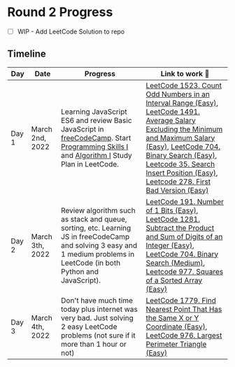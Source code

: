 # Round 2 Progress 

- [ ] WIP - Add LeetCode Solution to repo

## Timeline

|**Day**|**Date**|**Progress**| **Link to work :link:**|
|-----------|------------|----------------|-----------------------|
|Day 1|March 2nd, 2022|Learning JavaScript ES6 and review Basic JavaScript in [freeCodeCamp](https://www.freecodecamp.org/learn/javascript-algorithms-and-data-structures/#es6). Start [Programming Skills I](https://leetcode.com/study-plan/programming-skills/?progress=d0c4tfi) and [Algorithm I](https://leetcode.com/study-plan/algorithm/?progress=d0cydcg) Study Plan in LeetCode. |[LeetCode 1523. Count Odd Numbers in an Interval Range (Easy)](https://leetcode.com/submissions/detail/651638380/), [LeetCode 1491. Average Salary Excluding the Minimum and Maximum Salary (Easy)](https://leetcode.com/submissions/detail/651646379/), [LeetCode 704. Binary Search (Easy)](https://leetcode.com/submissions/detail/651984404/), [Leetcode 35. Search Insert Position (Easy)](https://leetcode.com/submissions/detail/652036390/), [Leetcode 278. First Bad Version (Easy)](https://leetcode.com/submissions/detail/652030932/)|
|Day 2|March 3th, 2022|Review algorithm such as stack and queue, sorting, etc. Learning JS in freeCodeCamp and solving 3 easy and 1 medium problems in LeetCode (in both Python and JavaScript).  |[LeetCode 191. Number of 1 Bits (Easy)](https://leetcode.com/submissions/detail/652480078/), [LeetCode 1281. Subtract the Product and Sum of Digits of an Integer (Easy)](https://leetcode.com/submissions/detail/652484228/), [LeetCode 704. Binary Search (Medium)](https://leetcode.com/submissions/detail/652654110/), [Leetcode 977. Squares of a Sorted Array (Easy)](https://leetcode.com/submissions/detail/652510122/)|
|Day 3|March 4th, 2022|Don't have much time today plus internet was very bad. Just solving 2 easy LeetCode problems (not sure if it more than 1 hour or not) | [LeetCode 1779. Find Nearest Point That Has the Same X or Y Coordinate (Easy)](https://leetcode.com/submissions/detail/653310276/), [LeetCode 976. Largest Perimeter Triangle (Easy)](https://leetcode.com/submissions/detail/653286753/)|
